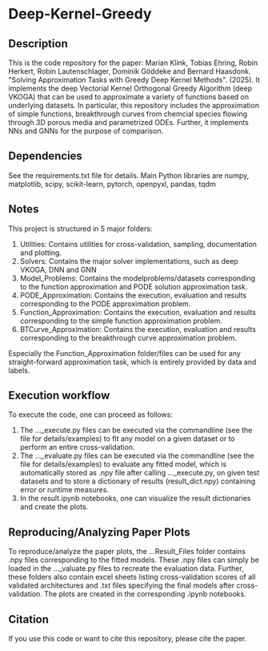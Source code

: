 # Deep-Kernel-Greedy

## Description
This is the code repository for the paper: Marian Klink, Tobias Ehring, Robin Herkert, Robin Lautenschlager, Dominik Göddeke and Bernard Haasdonk. "Solving Approximation Tasks with Greedy Deep Kernel Methods". (2025).
It implements the deep Vectorial Kernel Orthogonal Greedy Algorithm (deep VKOGA) that can be used to approximate a variety of functions based on underlying datasets. In particular, this repository includes the approximation of 
simple functions, breakthrough curves from chemcial species flowing through 3D porous media and parametrized ODEs. 
Further, it implements NNs and GNNs for the purpose of comparison.

## Dependencies
See the requirements.txt file for details. Main Python libraries are numpy, matplotlib, scipy, scikit-learn, pytorch, openpyxl, pandas, tqdm

## Notes
This project is structured in 5 major folders:
1. Utilities: Contains utilities for cross-validation, sampling, documentation and plotting.
2. Solvers: Contains the major solver implementations, such as deep VKOGA, DNN and GNN
3. Model_Problems: Contains the modelproblems/datasets corresponding to the function approximation and PODE solution approximation task.
4. PODE_Approximation: Contains the execution, evaluation and results corresponding to the PODE approximation problem.
5. Function_Approximation: Contains the execution, evaluation and results corresponding to the simple function approximation problem.
6. BTCurve_Approximation: Contains the execution, evaluation and results corresponding to the breakthrough curve approximation problem.

Especially the Function_Approximation folder/files can be used for any straight-forward approximation task, which is entirely provided by data and labels.

## Execution workflow
To execute the code, one can proceed as follows:
1. The ..._execute.py files can be executed via the commandline (see the file for details/examples) to fit any model on a given dataset or to perform an entire cross-validation.
2. The ..._evaluate.py files can be executed via the commandline (see the file for details/examples) to evaluate any fitted model, which is automatically stored as .npy file after calling ..._execute.py,
   on given test datasets and to store a dictionary of results (result_dict.npy) containing error or runtime measures.
3. In the result.ipynb notebooks, one can visualize the result dictionaries and create the plots.

## Reproducing/Analyzing Paper Plots
To reproduce/analyze the paper plots, the ...Result_Files folder contains .npy files corresponding to the fitted models. These .npy files can simply be loaded in the ..._valuate.py files to recreate the evaluation data. 
Further, these folders also contain excel sheets listing cross-validation scores of all validated architectures and .txt files specifying the final models after cross-validation. The plots are created in the corresponding 
.ipynb notebooks.

## Citation
If you use this code or want to cite this repository, please cite the paper.
